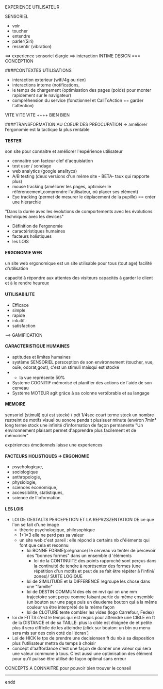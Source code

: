 EXPERIENCE UTILISATEUR

SENSORIEL

- voir
- toucher
- entendre
- parler(Siri)
- ressentir (vibration)

==> experience sensoriel élargie
==> interaction INTIME
DESIGN === CONCEPTION 

####CONTEXTES UTILISATIONS

- interaction exterieur (wifi/4g ou rien)
- interactions interne (notifications, 
- le temps de chargement (optimisation des pages (poids) pour monter rapidement sur le navigateur)
- compréhension du service (fonctionnel et CallToAction ==  garder l'attention)

VITE VITE VITE ++++ BIEN BIEN 

####TRANSFORMATION AU COEUR DES PREOCUPATION
=> améliorer l’ergonomie est la tactique la plus rentable

#### TESTER
son site pour connaitre et améliorer l'expérience utilisateur

- connaitre son facteur clef d'acquisiation
- test user / sondage
- web analytics (google analitycs)
- A/B testing (deux versions d'un même site - BETA- taux qui rapporte plus)
- mouse tracking (améliorer les pages, optimiser le référencement,comprendre l'utilisateur, où placer ses élément)
- Eye tracking (permet de mesurer le déplacement de la pupille) == créer une hiérarchie

"Dans la durée avec les évolutions de comportements avec les évolutions techniques avec les devices"

- Définition de l'ergonomie
- caractéristiques humaines
- facteurs holistiques
- les LOIS

#### ERGONOMIE WEB
un site web ergonomique est un site utilisable
pour tous (tout age)
facilité d'utilisation

capacité à répondre aux attentes des visiteurs
capacités à garder le client et à le rendre heureux

#### UTILISABILITE
- Efficace
- simple
- rapide
- intuitif
- satisfaction

==> GAMIFICATION

#### CARACTERISTIQUE HUMAINES
- aptitudes et limites humaines
- système SENSORIEL persception de son environnement (toucher, vue, ouïe, odorat,gout), c'est un stimuli maisqui est stocké
- - la vue représente 50%
- Systeme COGNITIF mémorisé et planifier des actions de l'aide de son cerveau
- Système MOTEUR agit grâce à sa colonne vertébrable et au langage

#### MEMOIRE 
sensoriel (stimuli) qui est stocké / pdt 1/4sec
court terme stock un nombre restreint de motifs visuel ou sonore penda t plusisuer minute (environ 7min°
long terme stock une infinité d'information de façon permanente
"Un environnement plaisant permet d'apprendre plus facilement et de mémoriser"

expériences émotionnels laisse une experiences

#### FACTEURS HOLISTIQUES -> ERGONOMIE
- psychologique,
- sociologique
- anthropologie,
- physiologie,
- sciences économique,
- accessibilité, statistiques,
- science de l'information

#### LES LOIS
- LOI DE GESTALTS PERCEPETION ET LA REPR2SZENTATION DE ce que l'on se fait d'une image
     -    théorie psychologique, philosophique 
     - 1+1=3 elle ne perd pas sa valeur
     - un site web c'est pareil : elle répond à certains nb d'éléments qui font que cela et reconnu
         - loi BONNE FORME(prégnance) le cerveau va tenter de percevoir des "bonnes formes" dans un ensemble d 'éléments
              - loi de la CONTINUITE des points rapproché sont perçus dans la continuité de tendre à représenter des formes (une répétition d'un motifs et peut de se fait être répéter à l'infini/ zones)/ SUITE LOGIQUE
        - loi de SIMILITUDE et la DIFFERENCE  regroupe les chose dans une "famille"
        - loi de DESTIN COMMUN des els en mvt qui on une mm trajectoire sont perçu comme faisant partie du même ensemble (un bouton sur une page puis un deuxieme bouton qui a la même couleur va être interprété de la même façon
        - loi de CLOTURE  tente combler les vides (logo Carrefour, Fedex) 
- loi de FITTS
 c'est le temps qui est requis pour atteindre une CIBLE en ft de la DISTANCE et de sa TAILLE: plus la cible est éloignée de et petite plus il sera difficile de les atteindre (click sur bouton: un btn ou menu sera mis sur des coin coté de l'écran ) 
- Loi de HICK 
le tps de prendre une decisionsen ft du nb à sa disposition plus l'utilisateur mettra du temps à choisir
- concept d'aaffordance c'est une façon de donner une valeur qui sera une valeur commune à tous. C'est aussi une optimisation des élément pour qu'il puisse être utilisé de façon optimal sans erreur

CONCEPTS A CONNAITRE pour pouvoir bien trouver le conseil


-----

endd